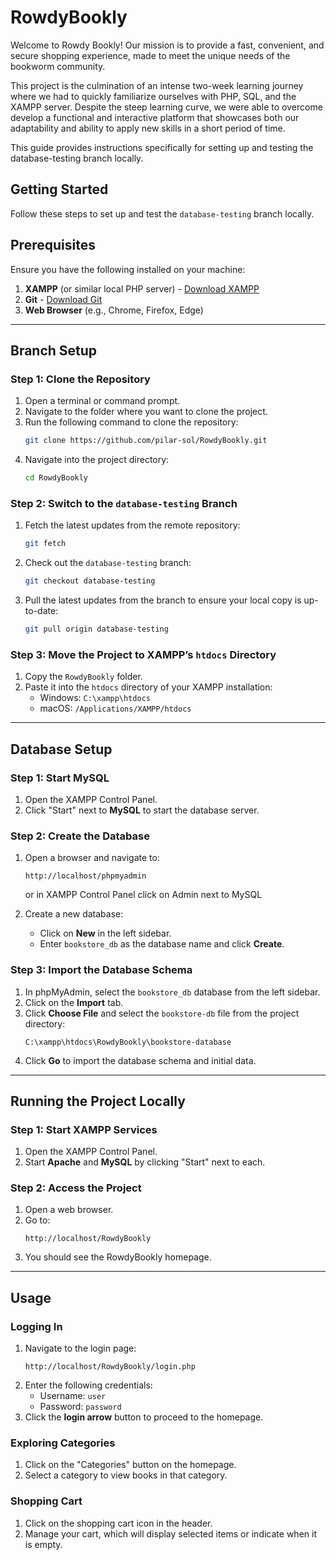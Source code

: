 # RowdyBookly

Welcome to Rowdy Bookly! Our mission is to provide a fast, convenient, and secure shopping experience, made to meet the unique needs of the bookworm community. 

This project is the culmination of an intense two-week learning journey where we had to quickly familiarize ourselves with PHP, SQL, and the XAMPP server. Despite the steep learning curve, we were able to overcome develop a functional and interactive platform that showcases both our adaptability and ability to apply new skills in a short period of time.

This guide provides instructions specifically for setting up and testing the database-testing branch locally.


## Getting Started

Follow these steps to set up and test the `database-testing` branch locally.



## Prerequisites

Ensure you have the following installed on your machine:
1. **XAMPP** (or similar local PHP server) - [Download XAMPP](https://www.apachefriends.org/index.html)
2. **Git** - [Download Git](https://git-scm.com/)
3. **Web Browser** (e.g., Chrome, Firefox, Edge)

---

## Branch Setup

### Step 1: Clone the Repository
1. Open a terminal or command prompt.
2. Navigate to the folder where you want to clone the project.
3. Run the following command to clone the repository:
   ```bash
   git clone https://github.com/pilar-sol/RowdyBookly.git
   ```
4. Navigate into the project directory:
   ```bash
   cd RowdyBookly
   ```

### Step 2: Switch to the `database-testing` Branch
1. Fetch the latest updates from the remote repository:
   ```bash
   git fetch
   ```
2. Check out the `database-testing` branch:
   ```bash
   git checkout database-testing
   ```
3. Pull the latest updates from the branch to ensure your local copy is up-to-date:
   ```bash
   git pull origin database-testing
   ```

### Step 3: Move the Project to XAMPP’s `htdocs` Directory
1. Copy the `RowdyBookly` folder.
2. Paste it into the `htdocs` directory of your XAMPP installation:
   - Windows: `C:\xampp\htdocs`
   - macOS: `/Applications/XAMPP/htdocs`

---

## Database Setup

### Step 1: Start MySQL
1. Open the XAMPP Control Panel.
2. Click "Start" next to **MySQL** to start the database server.

### Step 2: Create the Database
1. Open a browser and navigate to:
   ```
   http://localhost/phpmyadmin
   ```
   or in XAMPP Control Panel click on Admin next to MySQL
   
3. Create a new database:
   - Click on **New** in the left sidebar.
   - Enter `bookstore_db` as the database name and click **Create**.

### Step 3: Import the Database Schema
1. In phpMyAdmin, select the `bookstore_db` database from the left sidebar.
2. Click on the **Import** tab.
3. Click **Choose File** and select the `bookstore-db` file from the project directory:
   ```
   C:\xampp\htdocs\RowdyBookly\bookstore-database
   ```
4. Click **Go** to import the database schema and initial data.

---

## Running the Project Locally

### Step 1: Start XAMPP Services
1. Open the XAMPP Control Panel.
2. Start **Apache** and **MySQL** by clicking "Start" next to each.

### Step 2: Access the Project
1. Open a web browser.
2. Go to:
   ```
   http://localhost/RowdyBookly
   ```
3. You should see the RowdyBookly homepage.

---

## Usage

### Logging In
1. Navigate to the login page:
   ```
   http://localhost/RowdyBookly/login.php
   ```
2. Enter the following credentials:
   - Username: `user`
   - Password: `password`
3. Click the **login arrow** button to proceed to the homepage.

### Exploring Categories
1. Click on the "Categories" button on the homepage.
2. Select a category to view books in that category.

### Shopping Cart
1. Click on the shopping cart icon in the header.
2. Manage your cart, which will display selected items or indicate when it is empty.
